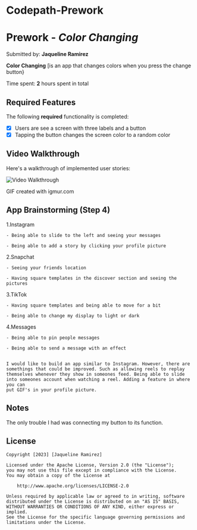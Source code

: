# Codepath-Prework
# Prework - *Color Changing*

Submitted by: **Jaqueline Ramirez**

**Color Changing** [is an app that changes colors when you press the change button}

Time spent: **2** hours spent in total

## Required Features

The following **required** functionality is completed:

- [X] Users are see a screen with three labels and a button
- [X] Tapping the button changes the screen color to a random color
 
## Video Walkthrough

Here's a walkthrough of implemented user stories:

<img src='http://i.imgur.com/a/L9cNUFe' title='Video Walkthrough' width='' alt='Video Walkthrough' />

GIF created with igmur.com

## App Brainstorming (Step 4)
   1.Instagram
   
    - Being able to slide to the left and seeing your messages
    
    - Being able to add a story by clicking your profile picture
    
    
   2.Snapchat
   
    - Seeing your friends location
    
    - Having square templates in the discover section and seeing the pictures
    
    
   3.TikTok
   
    - Having square templates and being able to move for a bit
    
    - Being able to change my display to light or dark
    
    
   4.Messages
   
    - Being able to pin people messages
    
    - Being able to send a message with an effect
    
    
    I would like to build an app similar to Instagram. However, there are 
    somethings that could be improved. Such as allowing reels to replay 
    themselves whenever they show in someones feed. Being able to slide 
    into someones account when watching a reel. Adding a feature in where you can 
    put GIF's in your profile picture. 


## Notes
  The only trouble I had was connecting my button to its function.

## License

    Copyright [2023] [Jaqueline Ramirez]

    Licensed under the Apache License, Version 2.0 (the "License");
    you may not use this file except in compliance with the License.
    You may obtain a copy of the License at

        http://www.apache.org/licenses/LICENSE-2.0

    Unless required by applicable law or agreed to in writing, software
    distributed under the License is distributed on an "AS IS" BASIS,
    WITHOUT WARRANTIES OR CONDITIONS OF ANY KIND, either express or implied.
    See the License for the specific language governing permissions and
    limitations under the License.


